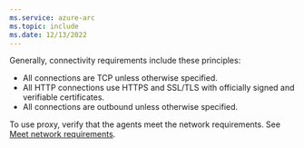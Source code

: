 ```yaml
---
ms.service: azure-arc
ms.topic: include
ms.date: 12/13/2022
---
```


Generally, connectivity requirements include these principles:

- All connections are TCP unless otherwise specified.
- All HTTP connections use HTTPS and SSL/TLS with officially signed and verifiable certificates.
- All connections are outbound unless otherwise specified.   

To use proxy, verify that the agents meet the network requirements. See [Meet network requirements](../../kubernetes/quickstart-connect-cluster.md#meet-network-requirements).